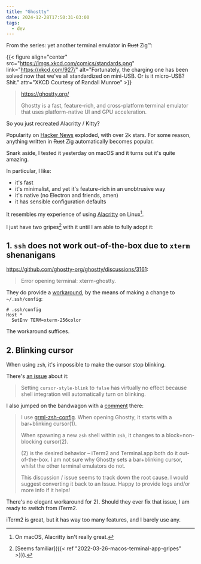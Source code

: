 ```yaml
---
title: "Ghostty"
date: 2024-12-28T17:50:31-03:00
tags:
  - dev
---
```


From the series: yet another terminal emulator in ~~Rust~~ Zig™:

{{< figure align="center" src="https://imgs.xkcd.com/comics/standards.png" link="https://xkcd.com/927/" alt="Fortunately, the charging one has been solved now that we've all standardized on mini-USB. Or is it micro-USB? Shit." attr="XKCD Courtesy of Randall Munroe" >}}

> https://ghostty.org/
>
> Ghostty is a fast, feature-rich, and cross-platform terminal emulator that uses platform-native UI and GPU acceleration.

So you just recreated Alacritty / Kitty?

Popularity on [Hacker News](https://news.ycombinator.com/item?id=42517447) exploded, with over 2k stars.
For some reason, anything written in ~~Rust~~ Zig automatically becomes popular.

Snark aside, I tested it yesterday on macOS and it turns out it's quite amazing.

In particular, I like:

- it's fast
- it's minimalist, and yet it's feature-rich in an unobtrusive way
- it's native (no Electron and friends, amen)
- it has sensible configuration defaults

It resembles my experience of using [Alacritty](https://alacritty.org/) on Linux[^1].

I just have two gripes[^2] with it until I am able to fully adopt it:

## 1. `ssh` does not work out-of-the-box due to `xterm` shenanigans

https://github.com/ghostty-org/ghostty/discussions/3161:

> Error opening terminal: xterm-ghostty.

They do provide a [workaround](https://ghostty.org/docs/help/terminfo#configure-ssh-to-fall-back-to-a-known-terminfo-entry),
by the means of making a change to `~/.ssh/config`:

```
# .ssh/config
Host *
  SetEnv TERM=xterm-256color
```

The workaround suffices.

## 2. Blinking cursor

When using `zsh`, it's impossible to make the cursor stop blinking.

There's [an issue](https://github.com/ghostty-org/ghostty/discussions/2812#discussioncomment-11686920) about it:

> Setting `cursor-style-blink` to `false` has virtually no effect because shell integration will automatically turn on blinking.

I also jumped on the bandwagon with a [comment](https://github.com/ghostty-org/ghostty/discussions/2812#discussioncomment-11680349) there:

> I use [grml-zsh-config](https://grml.org/zsh). When opening Ghostty, it starts with a bar+blinking cursor(1).
>
> When spawning a new `zsh` shell within `zsh`, it changes to a block+non-blocking cursor(2).
>
> (2) is the desired behavior – iTerm2 and Terminal.app both do it out-of-the-box. I am not sure why Ghostty sets a bar+blinking cursor, whilst the other terminal emulators do not.
>
> This discussion / issue seems to track down the root cause. I would suggest converting it back to an Issue. Happy to provide logs and/or more info if it helps!

There's no elegant workaround for 2). Should they ever fix that issue, I am ready to switch from iTerm2.

iTerm2 is great, but it has way too many features, and I barely use any.


[^1]: On macOS, Alacritty isn't really great.

[^2]: [Seems familiar]({{< ref "2022-03-26-macos-terminal-app-gripes" >}}).

